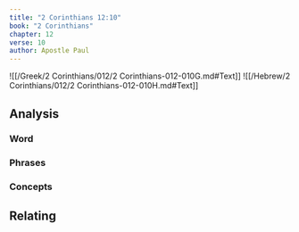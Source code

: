 ```yaml
---
title: "2 Corinthians 12:10"
book: "2 Corinthians"
chapter: 12
verse: 10
author: Apostle Paul
---
```

![[/Greek/2 Corinthians/012/2 Corinthians-012-010G.md#Text]]
![[/Hebrew/2 Corinthians/012/2 Corinthians-012-010H.md#Text]]

## Analysis

### Word

### Phrases

### Concepts

## Relating
